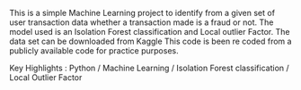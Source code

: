 This is a simple Machine Learning project to identify from a given set of user transaction data whether a transaction made is a fraud or not.
The model used is an Isolation Forest classification and Local outlier Factor.
The data set can be downloaded from Kaggle
This code is been re coded from a publicly available code for practice purposes.

Key Highlights : Python / Machine Learning / Isolation Forest classification / Local Outlier Factor
